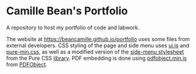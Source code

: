 # Camille Bean's Portfolio
A repository to host my portfolio of code and labwork.

The website at <https://beancamille.github.io/portfolio> uses some files from external developers. CSS styling of the page and side menu uses [ui.js](../master/js/pure/ui.js) and [pure-min.css](https://unpkg.com/purecss@2.0.3/build/pure-min.css), as well as a modified version of the [side-menu stylesheet](https://github.com/pure-css/pure/blob/master/site/static/layouts/side-menu/styles.css) from the Pure CSS [library](https://purecss.io/). PDF embedding is done using [pdfobject.min.js](../master/js/pdfobject.min.js) from [PDFObject](https://pdfobject.com/).
